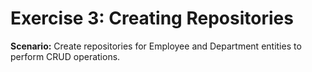 # Exercise 3: Creating Repositories

**Scenario:** Create repositories for Employee and Department entities to perform CRUD operations.

